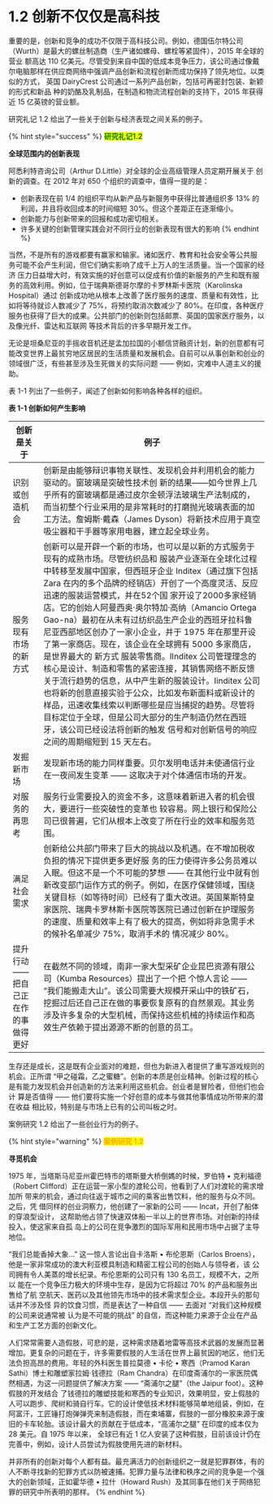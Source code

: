 # 1.2 创新不仅仅是高科技

&#x20;       重要的是，创新和竞争的成功不仅限于高科技公司。例如，德国伍尔特公司 （Wurth）是最大的螺丝制造商（生产诸如螺母、螺栓等紧固件），2015 年全球的营业 额高达 110 亿美元。尽管受到来自中国的低成本竞争压力，该公司通过像戴尔电脑那样在供应商网络中强调产品创新和流程创新而成功保持了领先地位。以类似的方式， 英国 DairyCrest 公司通过一系列产品创新，包括可再密封包装、新颖的形式和新品 种的奶酪及乳制品，在制造和物流流程创新的支持下，2015 年获得近 15 亿英镑的营业额。

&#x20;       研究礼记 1.2 给出了一些关于创新与经济表现之间关系的例子。

{% hint style="success" %}
<mark style="color:green;">**研究礼记1.2**</mark>

&#x20;                                                 **全球范围内的创新表现**

阿悉利特咨询公司（Arthur D.Little）对全球的企业高级管理人员定期开展关于 创新的调查。在 2012 年对 650 个组织的调查中，值得一提的是：

* 创新表现在前 1/4 的组织平均从新产品与新服务中获得比普通组织多 13% 的利润，并且将收回成本的时间缩短 30%。但这个差距正在逐渐缩小。&#x20;
* 创新能力与创新带来的回报和成功密切相关。&#x20;
* 许多关键的创新管理实践会对不同行业的创新表现有很大的影响
{% endhint %}

&#x20;       当然，不是所有的游戏都要有赢家和输家。诸如医疗、教育和社会安全等公共服 务可能不会产生利润，但它们确实影响了成千上万人的生活质量。当一个国家的经济 压力日益增大时，有效实施的好创意可以促成有价值的新服务的产生和既有服务的高效利用。例如，位于瑞典斯德哥尔摩的卡罗林斯卡医院（Karolinska Hospital）通过 创新成功地从根本上改善了医疗服务的速度、质量和有效性，比如将等待就诊人数减少了 75%，将预约取消次数减少了 80%。在印度，各种医疗服务也获得了巨大的成果。公共部门的创新则包括邮票、英国的国家医疗服务，以及像光纤、雷达和互联网 等技术背后的许多早期开发工作。&#x20;

&#x20;       无论是坦桑尼亚的手摇收音机还是孟加拉国的小额信贷融资计划，新的创意都有可能改变世界上最贫穷地区居民的生活质量和发展机会。自前可以从事创新和创业的 领域很广泛，有些甚至涉及生死做关的实际问题 —— 例如，灾难中人道主义的援助。

&#x20;       表 1-1 列出了一些例子，闻述了创新如何影响各种各样的组织。&#x20;

**表 1-1 创新如何产生影响**&#x20;

| 创新是关于                | 例子                                                                                                                                                                                                                                                                                                                                                                                                                                                                                           |
| -------------------- | -------------------------------------------------------------------------------------------------------------------------------------------------------------------------------------------------------------------------------------------------------------------------------------------------------------------------------------------------------------------------------------------------------------------------------------------------------------------------------------------- |
| 识别或创造机会              | 创新是由能够辩识事物关联性、发现机会并利用机会的能力驱动的。窗玻璃是突破性技术创 新的结果——如今世界上几乎所有的窗玻璃都是通过皮尔金顿浮法玻璃生产法制成的，而当初整个行业采用的是非常耗时的打磨抛光玻璃表面的加工方法。詹姆斯·戴森（James Dyson）将新技术应用于真空吸尘器和干手器等家用电器，建立起全球业务。                                                                                                                                                                                                                                                                                                                               |
| 服务现有市场的新方式           | 创新可以是开辟一个新的市场，也可以是以新的方式服务于现有的成熟市场。尽管纺织品和 服装产业逐渐在全球化过程中转移至发展中国家，但西班牙企业 Inditex（通过旗下包括 Zara 在内的多个品牌的经销店）开创了一个高度灵活、反应迅速的服装运营模式，并在52个国 家开设了2000多家经销店。它的创始人阿曼西奥·奥尔特加·高纳（Amancio Ortega Gao-na）最初在从未有过纺织品生产企业的西班牙拉科鲁尼亚西部地区创办了一家小企业，并于 1975 年在那里开设了第一家商店。现在，该企业在全球拥有 5000 多家商店，是世界最大的 新方式 服装零售商。lInditex 公司管理理念的核心是设计、制造和零售的紧密连接，其销售网络不断反馈关于流行趋势的信息，从中产生新的服装设计。Iinditex 公司也将新的创意直接实验于公众，比如发布新面料或新设计的样品，迅速收集线索以判断哪些是应当捕捉的趋势。尽管将 目标定位于全球，但是公司大部分的生产制造仍然在西班牙，该公司已经设法将创新的触发 信号和对创新信号的响应之间的周期缩短到 15 天左右。 |
| 发掘新市场                | 发现新市场的能力同样重要。贝尔发明电话并未使通信行业在一夜间发生变革 —— 这取决于对个体通信市场的开发。                                                                                                                                                                                                                                                                                                                                                                                                                                        |
| 对服务的再思考              | 服务行业需要投入的资金不多，这意味着新进入者的机会很大，要进行一些突破性的变革也  较容易。网上银行和保险公司已很普遍，它们从根本上改变了所在行业的效率和服务范围。                                                                                                                                                                                                                                                                                                                                                                                                           |
| 满足社会需求               | 创新给公共部门带来了巨大的挑战以及机遇。在不增加税收负担的情况下提供更多更好服 务的压力使得许多公务员难以入眠。但这不是一个不可能的梦想 —— 在其他行业中就有创新改变部门运作方式的例子。例如，在医疗保健领域，围绕关键目标（如等待时间）已经有了重大改进。英国莱斯特皇家医院、瑞典卡罗林斯卡医院等医院已通过创新在护理服务的速度、质量和效率上有了极大的提高，例如将非急需手术的候补名单减少 75%，取消手术的 情况减少 80%。                                                                                                                                                                                                                                                                         |
| 提升行动 —— 把自己正在作的事做得更好 | 在截然不同的领域，南非一家大型采矿企业昆巴资源有限公司（Kumba Resources）提出了一个把 个惊人言论 —— “我们能搬走大山”。该公司需要大规模开采山中的铁矿石，挖掘过后还自己正在做的事要恢复原有的自然景观。其业务涉及许多复杂的大型机械，而保持这些机械的持续运作和高效生产依赖于提出源源不断的创意的员工。                                                                                                                                                                                                                                                                                                                               |



&#x20;       生存还是成长，这是既有企业面对的难题，但也为新进入者提供了重写游戏规则的机会。正所谓 “甲之碰霜，乙之蜜糖”。创新的本质是创业精神。创新过程的核心 是有能力发现机会并创造新的方法来利用这些机会。创业者是冒险者，但他们也会计 算是否值得 —— 他们要将实施一个好创意的成本与做其他事情成功所带来的潜在收益 相比较，特别是与市场上已有的公司叫板之时。

&#x20;       案例研究 1.2 给出了一些创业行为的例子。&#x20;

{% hint style="warning" %}
<mark style="color:orange;">**案例研究 1.2**</mark>

&#x20;                                                 **寻觅机会**

&#x20;         1975 年，当塔斯马尼亚州霍巴特市的塔斯曼大桥倒媽的时候，罗伯特 • 克利福德 （Robert Clifford）正在运营一家小型的渡轮公司，他看到了人们对渡轮的需求增加所 带来的机会，通过向往返于城市之间的乘客出售饮料，他的服务与众不同。之后，凭 借同样的创业洞察力，他创建了一家新的公司 —— Incat，开创了船体的穿浪型设计， 这帮助他占领了快速双体船一半以上的世界市场。对创新的持续投入，使这家来自孤 岛上的公司在竞争激烈的国际军用和民用市场中占据了主导地位。&#x20;

&#x20;       “我们总能香掉大象…” 这一惊人言论出自卡洛斯 • 布伦恩斯（Carlos Broens），他是一家非常成功的澳大利亚模具制造和精密工程公司的创始人与领导者，该 公司拥有令人美蒸的增长纪录。布伦恩斯的公司只有 130 名员工，规模不大，之所以 能在一个竞争压力极大的环境中生存，是因为它将超过 70% 的产品和服务出售给了航 空航天、医药以及其他领先市场中的技术需求型企业。本段开头的那句话并不涉及怪 异的饮食习惯，而是表达了一种自信 —— 去面对 “对我们这种规模的公司来说通常被 认为是不可能的挑战” 的自信，而这种能力来源于企业在产品和生产工艺方面的创新文化。&#x20;

&#x20;       人们常常需要人造假肢，可悲的是，这种需求随着地雷等高技术武器的发展而显著增加。更复杂的问题在于，许多需要假肢的人生活在世界上最贫因的地区，他们无法负担高昂的费用。年轻的外科医生普拉莫德 • 卡伦 • 寒西（Pramod Karan Sathi）博士和雕塑家拉姆·钱德拉（Ram Chandra）在印度斋浦尔的一家医院偶然相遇，为这一问题提供了解决方案 —— “斋浦尔之腿”（the Jaipur foot）。这种假肢的开发结合 了钱德拉的雕塑技能和寒西的专业知识，效果明显，安上假肢的人可以跑步、爬树和骑自行车。它的设计使低技术材料能够简单地组装，例如，在阿富汗，工匠锤打炮弹弹壳来制造假肢，而在束埔寨，假肢的一部分橡胶来源于废旧的卡车轮胎。该设计最大的贡献在于低成本，“高浦尔之腿” 在印度的成本仅为 28 美元。自 1975 年以来， 全球已有近 1 亿人安装了这种假肢，目前该设计仍在完善中，例如，设计人员尝试为假肢使用先进的新材料。&#x20;

&#x20;       并非所有的创新对每个人都有益。最充满活力的创新组织之一就是犯罪群体，有的人不断寻找新的犯罪方式以防被速捕。犯罪力量与法律和秩序之间的竞争是一个强大的创新领域，正如霍华德 • 拉什（Howard Rush）及其同事在他们关于网络犯罪的研究中所表明的那样。
{% endhint %}





&#x20;&#x20;
